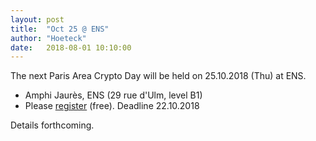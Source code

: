 ```yaml
---
layout: post
title:  "Oct 25 @ ENS"
author: "Hoeteck"
date:   2018-08-01 10:10:00
---
```


The next Paris Area Crypto Day will be held on 25.10.2018 (Thu) at
ENS.

* Amphi Jaurès, ENS (29 rue d'Ulm, level B1)
* Please [register](https://docs.google.com/forms/d/e/1FAIpQLSeop24A0asJvd73HvUH8zTDorfzPOpswA_pfcyVxc2zkctoMg/viewform) (free). Deadline 22.10.2018

Details forthcoming.

